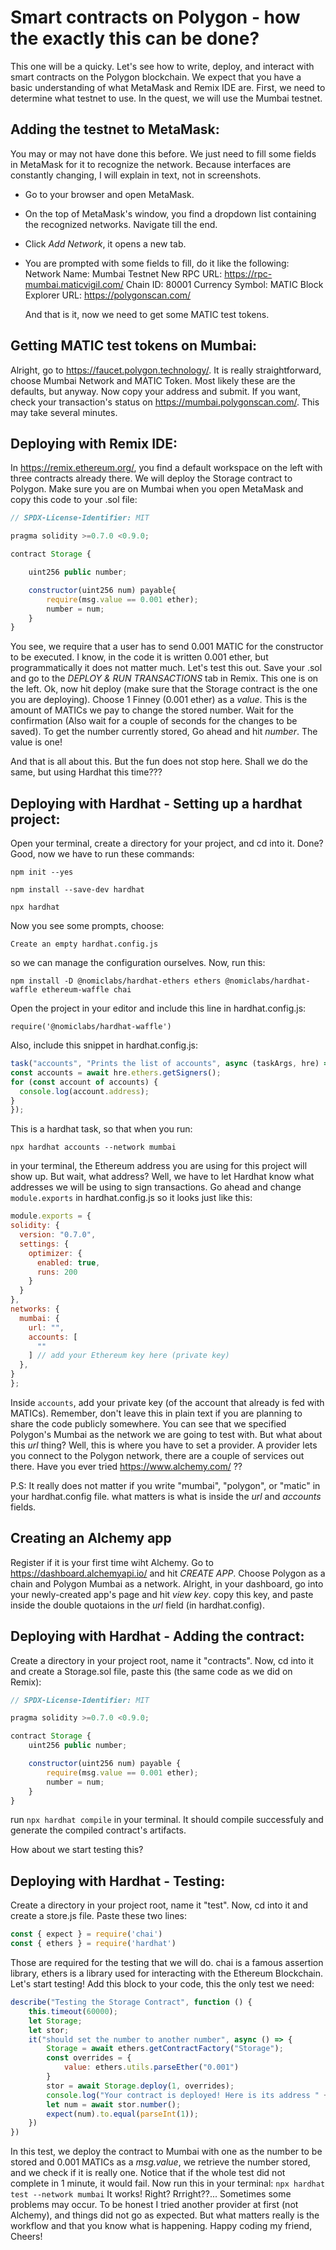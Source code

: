 # Smart contracts on Polygon - how the exactly this can be done?

This one will be a quicky. Let's see how to write, deploy, and interact with smart contracts on the Polygon blockchain. We expect that you have a basic understanding of what MetaMask and Remix IDE are.
First, we need to determine what testnet to use. In the quest, we will use the Mumbai testnet. 

## Adding the testnet to MetaMask:
You may or may not have done this before. We just need to fill some fields in MetaMask for it to recognize the network. Because interfaces are constantly changing, I will explain in text, not in screenshots.  
- Go to your browser and open MetaMask.
- On the top of MetaMask's window, you find a dropdown list containing the recognized networks. Navigate till the end.
- Click _Add Network_, it opens a new tab.
- You are prompted with some fields to fill, do it like the following:
  Network Name: Mumbai Testnet
  New RPC URL: https://rpc-mumbai.maticvigil.com/
  Chain ID: 80001
  Currency Symbol: MATIC
  Block Explorer URL: https://polygonscan.com/

  And that is it, now we need to get some MATIC test tokens.

## Getting MATIC test tokens on Mumbai:
Alright, go to https://faucet.polygon.technology/. It is really straightforward, choose Mumbai Network and MATIC Token. Most likely these are the defaults, but anyway. Now copy your address and submit. If you want, check your transaction's status on https://mumbai.polygonscan.com/. This may take several minutes.

## Deploying with Remix IDE:
In https://remix.ethereum.org/, you find a default workspace on the left with three contracts already there. We will deploy the Storage contract to Polygon. Make sure you are on Mumbai when you open MetaMask and copy this code to your .sol file:
```js
// SPDX-License-Identifier: MIT

pragma solidity >=0.7.0 <0.9.0;

contract Storage {

    uint256 public number;

    constructor(uint256 num) payable{
        require(msg.value == 0.001 ether);
        number = num;
    }
}

```
You see, we require that a user has to send 0.001 MATIC for the constructor to be executed. I know, in the code it is written 0.001 ether, but programmatically it does not matter much. Let's test this out.
Save your .sol and go to the _DEPLOY & RUN TRANSACTIONS_ tab in Remix. This one is on the left. Ok, now hit deploy (make sure that the Storage contract is the one you are deploying). Choose 1 Finney (0.001 ether) as a _value_. This is the amount of MATICs we pay to change the stored number. Wait for the confirmation (Also wait for a couple of seconds for the changes to be saved). To get the number currently stored, Go ahead and hit _number_. The value is one! 

And that is all about this. But the fun does not stop here. Shall we do the same, but using Hardhat this time??? 

## Deploying with Hardhat - Setting up a hardhat project:
 Open your terminal, create a directory for your project, and cd into it. Done? Good, now we have to run these commands:
  
  ``` npm init --yes ```
  
  ``` npm install --save-dev hardhat ```
  
  ``` npx hardhat ```
  
  Now you see some prompts, choose:
  
  ``` Create an empty hardhat.config.js ```
  
  so we can manage the configuration ourselves.
  Now, run this:
  
  ``` npm install -D @nomiclabs/hardhat-ethers ethers @nomiclabs/hardhat-waffle ethereum-waffle chai ```
  
  Open the project in your editor and include this line in hardhat.config.js:
  
  ``` require('@nomiclabs/hardhat-waffle') ```
  
  Also, include this snippet in hardhat.config.js:
  
  ```js
  task("accounts", "Prints the list of accounts", async (taskArgs, hre) => {
  const accounts = await hre.ethers.getSigners();
  for (const account of accounts) {
    console.log(account.address);
  }
  });
  ```
  
  This is a hardhat task, so that when you run:
  
  ``` npx hardhat accounts --network mumbai ```
  
  in your terminal, the Ethereum address you are using for this project will show up.
  But wait, what address? Well, we have to let Hardhat know what addresses we will be using to sign transactions.
  Go ahead and change ```module.exports``` in hardhat.config.js so it looks just like this:
  
  ```js
  module.exports = {
  solidity: {
    version: "0.7.0",
    settings: {
      optimizer: {
        enabled: true,
        runs: 200
      }
    }
  },
  networks: {
    mumbai: {
      url: "",
      accounts: [
        ""
      ] // add your Ethereum key here (private key)
    },
  }
};
```

Inside ``` accounts ```, add your private key (of the account that already is fed with MATICs). Remember, don't leave this in plain text if you are planning to share the code publicly somewhere. You can see that we specified Polygon's Mumbai as the network we are going to test with. But what about this _url_ thing? Well, this is where you have to set a provider. A provider lets you connect to the Polygon network, there are a couple of services out there. Have you ever tried https://www.alchemy.com/ ?? 

P.S: It really does not matter if you write "mumbai", "polygon", or "matic" in your hardhat.config file. what matters is what is inside the _url_ and _accounts_ fields.  
## Creating an Alchemy app
Register if it is your first time wiht Alchemy. Go to https://dashboard.alchemyapi.io/ and hit _CREATE APP_. Choose Polygon as a chain and Polygon Mumbai as a network. Alright, in your dashboard, go into your newly-created app's page and hit _view key_. copy this key, and paste inside the double quotaions in the _url_ field (in hardhat.config).
## Deploying with Hardhat - Adding the contract:
Create a directory in your project root, name it "contracts". Now, cd into it and create a Storage.sol file, paste this (the same code as we did on Remix):
```js
// SPDX-License-Identifier: MIT

pragma solidity >=0.7.0 <0.9.0;

contract Storage {
    uint256 public number;

    constructor(uint256 num) payable {
        require(msg.value == 0.001 ether);
        number = num;
    }
}

```
 run ``` npx hardhat compile ``` in your terminal. It should compile successfuly and generate the compiled contract's artifacts.

 How about we start testing this?

 ## Deploying with Hardhat - Testing:
 Create a directory in your project root, name it "test". Now, cd into it and create a store.js file. Paste these two lines:
 ```js
const { expect } = require('chai')
const { ethers } = require('hardhat')
 ```
Those are required for the testing that we will do. chai is a famous assertion library, ethers is a library used for interacting with the Ethereum Blockchain. Let's start testing!
Add this block to your code, this the only test we need:
```js
describe("Testing the Storage Contract", function () {
    this.timeout(60000);
    let Storage;
    let stor;
    it("should set the number to another number", async () => {
        Storage = await ethers.getContractFactory("Storage");
        const overrides = {
            value: ethers.utils.parseEther("0.001")
        }
        stor = await Storage.deploy(1, overrides);
        console.log("Your contract is deployed! Here is its address " + stor.address)
        let num = await stor.number();
        expect(num).to.equal(parseInt(1));
    })
})
```
In this test, we deploy the contract to Mumbai with one as the number to be stored and 0.001 MATICs as a _msg.value_, we retrieve the number stored, and we check if it is really one. Notice that if the whole test did not complete in 1 minute, it would fail.
Now run this in your terminal: 
``` npx hardhat test --network mumbai ```
It works! Right? Rrright??...
Sometimes some problems may occur. To be honest I tried another provider at first (not Alchemy), and things did not go as expected. But what matters really is the workflow and that you know what is happening. Happy coding my friend, Cheers!


